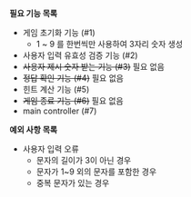 **필요 기능 목록**
- 게임 초기화 기능 (#1)
  - 1 ~ 9 를 한번씩만 사용하여 3자리 숫자 생성
- 사용자 입력 유효성 검증 기능 (#2)
- ~~사용자 제시 숫자 받는 기능 (#3)~~ 필요 없음
- ~~정답 확인 기능 (#4)~~ 필요 없음
- 힌트 계산 기능 (#5)
- ~~게임 종료 기능 (#6)~~ 필요 없음
- main controller (#7)

**예외 사항 목록**
- 사용자 입력 오류
  - 문자의 길이가 3이 아닌 경우
  - 문자가 1~9 외의 문자를 포함한 경우
  - 중복 문자가 있는 경우